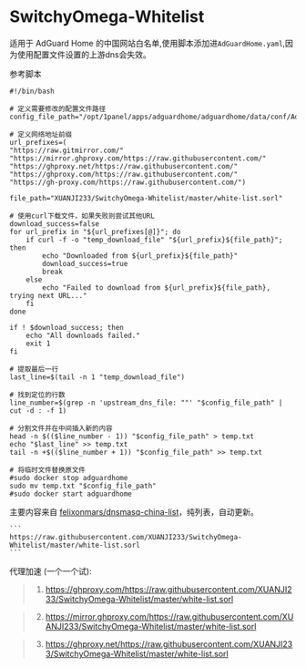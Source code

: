 
# SwitchyOmega-Whitelist
适用于 AdGuard Home 的中国网站白名单,使用脚本添加进`AdGuardHome.yaml`,因为使用配置文件设置的上游dns会失效。

参考脚本
```
#!/bin/bash

# 定义需要修改的配置文件路径
config_file_path="/opt/1panel/apps/adguardhome/adguardhome/data/conf/AdGuardHome.yaml"

# 定义网络地址前缀   
url_prefixes=(
"https://raw.gitmirror.com/"
"https://mirror.ghproxy.com/https://raw.githubusercontent.com/"
"https://ghproxy.net/https://raw.githubusercontent.com/"
"https://ghproxy.com/https://raw.githubusercontent.com/"
"https://gh-proxy.com/https://raw.githubusercontent.com/")

file_path="XUANJI233/SwitchyOmega-Whitelist/master/white-list.sorl"

# 使用curl下载文件，如果失败则尝试其他URL
download_success=false
for url_prefix in "${url_prefixes[@]}"; do
    if curl -f -o "temp_download_file" "${url_prefix}${file_path}"; then
        echo "Downloaded from ${url_prefix}${file_path}"
        download_success=true
        break
    else
        echo "Failed to download from ${url_prefix}${file_path}, trying next URL..."
    fi
done

if ! $download_success; then
    echo "All downloads failed."
    exit 1
fi

# 提取最后一行
last_line=$(tail -n 1 "temp_download_file")

# 找到定位的行数
line_number=$(grep -n 'upstream_dns_file: ""' "$config_file_path" | cut -d : -f 1)

# 分割文件并在中间插入新的内容
head -n $(($line_number - 1)) "$config_file_path" > temp.txt
echo "$last_line" >> temp.txt
tail -n +$(($line_number + 1)) "$config_file_path" >> temp.txt

# 将临时文件替换原文件
#sudo docker stop adguardhome
sudo mv temp.txt "$config_file_path"
#sudo docker start adguardhome
```

主要内容来自 [felixonmars/dnsmasq-china-list](https://github.com/felixonmars/dnsmasq-china-list)，纯列表，自动更新。


    ```
    https://raw.githubusercontent.com/XUANJI233/SwitchyOmega-Whitelist/master/white-list.sorl
    ```
    
代理加速 (一个一个试):

> 1. https://ghproxy.com/https://raw.githubusercontent.com/XUANJI233/SwitchyOmega-Whitelist/master/white-list.sorl
  
> 2. https://mirror.ghproxy.com/https://raw.githubusercontent.com/XUANJI233/SwitchyOmega-Whitelist/master/white-list.sorl
   
> 3. https://ghproxy.net/https://raw.githubusercontent.com/XUANJI233/SwitchyOmega-Whitelist/master/white-list.sorl
